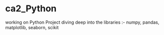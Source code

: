 # ca2_Python
working on Python Project diving deep into the libraries :-
numpy,
pandas,
matplotlib,
seaborn,
scikit
